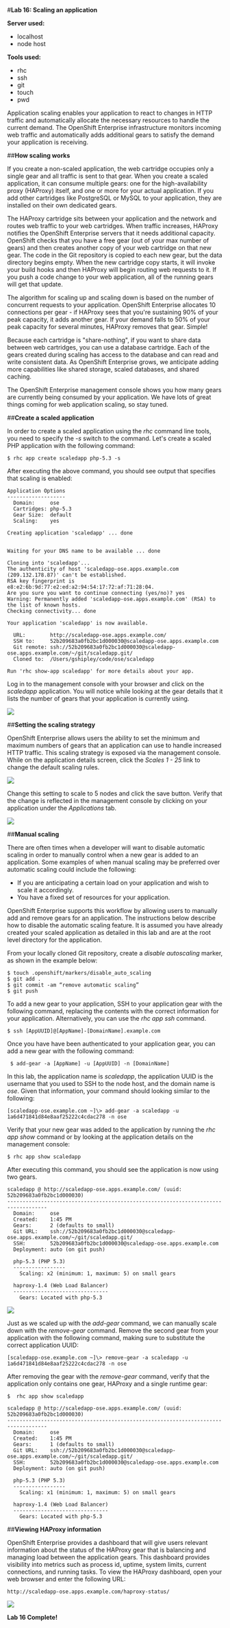 #**Lab 16: Scaling an application**


**Server used:**

* localhost
* node host

**Tools used:**

* rhc
* ssh
* git
* touch
* pwd

Application scaling enables your application to react to changes in HTTP traffic and automatically allocate the necessary resources to handle the current demand. The OpenShift Enterprise infrastructure monitors incoming web traffic and automatically adds additional gears to satisfy the demand your application is receiving.

##**How scaling works**

If you create a non-scaled application, the web cartridge occupies only a single gear and all traffic is sent to that gear. When you create a scaled application, it can consume multiple gears: one for the high-availability proxy (HAProxy) itself, and one or more for your actual application. If you add other cartridges like PostgreSQL or MySQL to your application, they are installed on their own dedicated gears.

The HAProxy cartridge sits between your application and the network and routes web traffic to your web cartridges. When traffic increases, HAProxy notifies the OpenShift Enterprise servers that it needs additional capacity. OpenShift checks that you have a free gear (out of your max number of gears) and then creates another copy of your web cartridge on that new gear. The code in the Git repository is copied to each new gear, but the data directory begins empty. When the new cartridge copy starts, it will invoke your build hooks and then HAProxy will begin routing web requests to it. If you push a code change to your web application, all of the running gears will get that update.

The algorithm for scaling up and scaling down is based on the number of concurrent requests to your application. OpenShift Enterprise allocates 10 connections per gear - if HAProxy sees that you're sustaining 90% of your peak capacity, it adds another gear. If your demand falls to 50% of your peak capacity for several minutes, HAProxy removes that gear. Simple!

Because each cartridge is "share-nothing", if you want to share data between web cartridges, you can use a database cartridge. Each of the gears created during scaling has access to the database and can read and write consistent data. As OpenShift Enterprise grows, we anticipate adding more capabilities like shared storage, scaled databases, and shared caching. 

The OpenShift Enterprise management console shows you how many gears are currently being consumed by your application. We have lots of great things coming for web application scaling, so stay tuned.

##**Create a scaled application**

In order to create a scaled application using the *rhc* command line tools, you need to specify the *-s* switch to the command.  Let's create a scaled PHP application with the following command:

	$ rhc app create scaledapp php-5.3 -s
	
After executing the above command, you should see output that specifies that scaling is enabled:

	Application Options
	-------------------
	  Domain:     ose
	  Cartridges: php-5.3
	  Gear Size:  default
	  Scaling:    yes

	Creating application 'scaledapp' ... done


	Waiting for your DNS name to be available ... done

	Cloning into 'scaledapp'...
	The authenticity of host 'scaledapp-ose.apps.example.com (209.132.178.87)' can't be established.
	RSA key fingerprint is e8:e2:6b:9d:77:e2:ed:a2:94:54:17:72:af:71:28:04.
	Are you sure you want to continue connecting (yes/no)? yes
	Warning: Permanently added 'scaledapp-ose.apps.example.com' (RSA) to the list of known hosts.
	Checking connectivity... done

	Your application 'scaledapp' is now available.

	  URL:        http://scaledapp-ose.apps.example.com/
	  SSH to:     52b209683a0fb2bc1d000030@scaledapp-ose.apps.example.com
	  Git remote: ssh://52b209683a0fb2bc1d000030@scaledapp-ose.apps.example.com/~/git/scaledapp.git/
	  Cloned to:  /Users/gshipley/code/ose/scaledapp

	Run 'rhc show-app scaledapp' for more details about your app.
	
Log in to the management console with your browser and click on the *scaledapp* application.  You will notice while looking at the gear details that it lists the number of gears that your application is currently using.

![](http://training.runcloudrun.com/ose2/scaledApp.png)

##**Setting the scaling strategy**

OpenShift Enterprise allows users the ability to set the minimum and maximum numbers of gears that an application can use to handle increased HTTP traffic.  This scaling strategy is exposed via the management console.  While on the application details screen, click the *Scales 1 - 25* link to change the default scaling rules.

![](http://training.runcloudrun.com/ose2/scaledApp2.png)

Change this setting to scale to 5 nodes and click the save button.  Verify that the change is reflected in the management console by clicking on your application under the *Applications* tab.

![](http://training.runcloudrun.com/ose2/scaledApp3.png)

##**Manual scaling**

There are often times when a developer will want to disable automatic scaling in order to manually control when a new gear is added to an application.  Some examples of when manual scaling may be preferred over automatic scaling could include the following:

* If you are anticipating a certain load on your application and wish to scale it accordingly. 
* You have a fixed set of resources for your application. 

OpenShift Enterprise supports this workflow by allowing users to manually add and remove gears for an application.  The instructions below describe how to disable the automatic scaling feature. It is assumed you have already created your scaled application as detailed in this lab and are at the root level directory for the application.

From your locally cloned Git repository, create a *disable autoscaling* marker, as shown in the example below:
	
	$ touch .openshift/markers/disable_auto_scaling
	$ git add .
	$ git commit -am “remove automatic scaling”
	$ git push
	
To add a new gear to your application, SSH to your application gear with the following command, replacing the contents with the correct information for your application.  Alternatively, you can use the *rhc app ssh* command.

	$ ssh [AppUUID]@[AppName]-[DomainName].example.com

Once you have have been authenticated to your application gear, you can add a new gear with the following command:

	 $ add-gear -a [AppName] -u [AppUUID] -n [DomainName]
	 
In this lab, the application name is *scaledapp*, the application UUID is the username that you used to SSH to the node host, and the domain name is *ose*.  Given that information, your command should looking similar to the following:

	[scaledapp-ose.example.com ~]\> add-gear -a scaledapp -u 1a6d471841d84e8aaf25222c4cdac278 -n ose
	
Verify that your new gear was added to the application by running the *rhc app show* command or by looking at the application details on the management console:

	$ rhc app show scaledapp
	
After executing this command, you should see the application is now using two gears.

	scaledapp @ http://scaledapp-ose.apps.example.com/ (uuid: 52b209683a0fb2bc1d000030)
	-----------------------------------------------------------------------------------
	  Domain:     ose
	  Created:    1:45 PM
	  Gears:      2 (defaults to small)
	  Git URL:    ssh://52b209683a0fb2bc1d000030@scaledapp-ose.apps.example.com/~/git/scaledapp.git/
	  SSH:        52b209683a0fb2bc1d000030@scaledapp-ose.apps.example.com
	  Deployment: auto (on git push)

	  php-5.3 (PHP 5.3)
	  -----------------
	    Scaling: x2 (minimum: 1, maximum: 5) on small gears

	  haproxy-1.4 (Web Load Balancer)
	  -------------------------------
	    Gears: Located with php-5.3
	  
![](http://training.runcloudrun.com/ose2/scaledApp4.png)

Just as we scaled up with the *add-gear* command, we can manually scale down with the *remove-gear* command.  Remove the second gear from your application with the following command, making sure to substitute the correct application UUID:

	[scaledapp-ose.example.com ~]\> remove-gear -a scaledapp -u 1a6d471841d84e8aaf25222c4cdac278 -n ose
	
After removing the gear with the *remove-gear* command, verify that the application only contains one gear, HAProxy and a single runtime gear:

	$  rhc app show scaledapp
	
	scaledapp @ http://scaledapp-ose.apps.example.com/ (uuid: 52b209683a0fb2bc1d000030)
	-----------------------------------------------------------------------------------
	  Domain:     ose
	  Created:    1:45 PM
	  Gears:      1 (defaults to small)
	  Git URL:    ssh://52b209683a0fb2bc1d000030@scaledapp-ose.apps.example.com/~/git/scaledapp.git/
	  SSH:        52b209683a0fb2bc1d000030@scaledapp-ose.apps.example.com
	  Deployment: auto (on git push)

	  php-5.3 (PHP 5.3)
	  -----------------
	    Scaling: x1 (minimum: 1, maximum: 5) on small gears

	  haproxy-1.4 (Web Load Balancer)
	  -------------------------------
	    Gears: Located with php-5.3

##**Viewing HAProxy information**

OpenShift Enterprise provides a dashboard that will give users relevant information about the status of the HAProxy gear that is balancing and managing load between the application gears.  This dashboard provides visibility into metrics such as process id, uptime, system limits, current connections, and running tasks.  To view the HAProxy dashboard, open your web browser and enter the following URL:

	http://scaledapp-ose.apps.example.com/haproxy-status/
	
![](http://training.runcloudrun.com/ose2/scaledApp5.png)


**Lab 16 Complete!**
<!--BREAK-->
